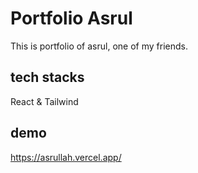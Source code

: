 # Portfolio Asrul

This is portfolio of asrul, one of my friends.

## tech stacks

React & Tailwind

## demo

https://asrullah.vercel.app/
